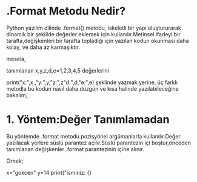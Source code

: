 # .Format Metodu Nedir?
Python yazılım dilinde .format() metodu, iskeletli bir yapı oluştururarak dinamik bir şekiilde değerler eklemek için kullanılır.Metinsel ifadeyi bir tarafta,değişkenleri bir tarafta topladığı için yazılan kodun okunması daha kolay, ve daha az karmaşıktır.

mesela,

tanımlanan x,y,z,d,e=1,2,3,4,5 değerlerini 

print("x:",x ,"y:",y,"z:",z"d:",d,"e:",e)  şeklinde yazmak yerine,   üç farklı metodla bu kodun nasıl daha düzgün ve kısa halinde yazılabileceğine bakalım,


# 1. Yöntem:Değer Tanımlamadan
Bu yöntemde .format metodu pozisyönel argümanlarla kullanılır.Değer yazılacak yerlere süslü parantez açılır.Süslü parantezin içi boştur,önceden tanımlanan değişkenler .format parantezinin içine alınır.

Örnek;

x="gokcen"
y=14
print("isminiz: {}
